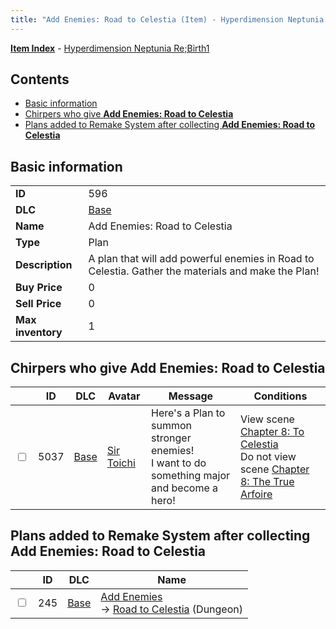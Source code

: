 ```yaml
---
title: "Add Enemies: Road to Celestia (Item) - Hyperdimension Neptunia Re;Birth1"
---
```


[**Item Index**](/neptunia/rb1/item/index.html) - [Hyperdimension Neptunia Re;Birth1](/neptunia/rb1)

## Contents

- [Basic information](#basic-information)
- [Chirpers who give **Add Enemies: Road to Celestia**](#chirpers-who-give-add-enemies-road-to-celestia)
- [Plans added to Remake System after collecting **Add Enemies: Road to Celestia**](#plans-added-to-remake-system-after-collecting-add-enemies-road-to-celestia)

## Basic information

|   |   |
| -- | -- |
| **ID** | 596 |
| **DLC** | [Base](/neptunia/rb1/dlc/1-base.html) |
| **Name** | Add Enemies: Road to Celestia |
| **Type** | Plan |
| **Description** | A plan that will add powerful enemies in Road to Celestia. Gather the materials and make the Plan! |
| **Buy Price** | 0 |
| **Sell Price** | 0 |
| **Max inventory** | 1 |


## Chirpers who give **Add Enemies: Road to Celestia**

|    | ID | DLC | Avatar | Message | Conditions |
| -- | -- | --- | ------ | ------- | ---------- |
| <input type="checkbox" id="rb1-chirper-event-1-5037" class="trackbox" /> | 5037 | [Base](/neptunia/rb1/dlc/1-base.html) | [Sir Toichi](/neptunia/rb1/undefined/1-220-sir-toichi.html) | Here's a Plan to summon stronger enemies!<br />I want to do something major and become a hero! | View scene [Chapter 8: To Celestia](/neptunia/rb1/scene/1-805-chapter-8-to-celestia.html)<br />Do not view scene [Chapter 8: The True Arfoire](/neptunia/rb1/scene/1-807-chapter-8-the-true-arfoire.html) |


## Plans added to Remake System after collecting **Add Enemies: Road to Celestia**

|    | ID | DLC | Name |
| -- | -- | --- | ---- |
| <input type="checkbox" id="rb1-remake-1-245" class="trackbox" /> | 245 | [Base](/neptunia/rb1/dlc/1-base.html) | [Add Enemies](/neptunia/rb1/remake/1-245-add-enemies.html)<br /> → [Road to Celestia](/neptunia/rb1/dungeon/1-25-road-to-celestia.html) (Dungeon) |

